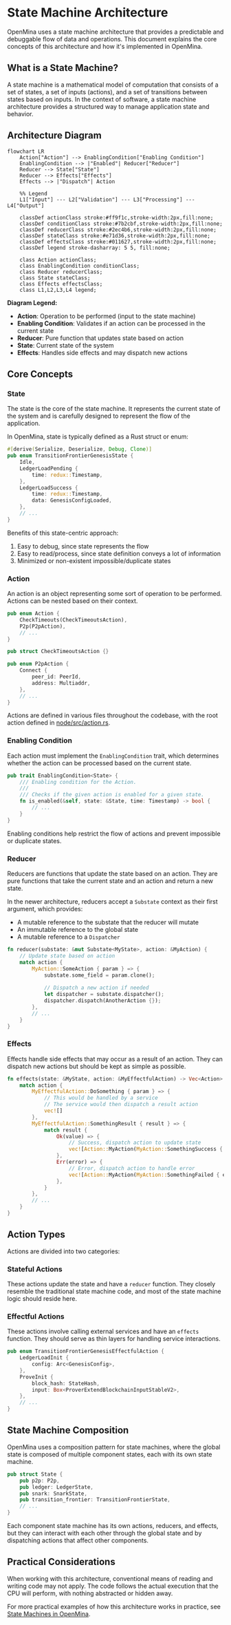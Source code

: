 # State Machine Architecture

OpenMina uses a state machine architecture that provides a predictable and debuggable flow of data and operations. This document explains the core concepts of this architecture and how it's implemented in OpenMina.

## What is a State Machine?

A state machine is a mathematical model of computation that consists of a set of states, a set of inputs (actions), and a set of transitions between states based on inputs. In the context of software, a state machine architecture provides a structured way to manage application state and behavior.

## Architecture Diagram

```mermaid
flowchart LR
    Action["Action"] --> EnablingCondition["Enabling Condition"]
    EnablingCondition --> |"Enabled"| Reducer["Reducer"]
    Reducer --> State["State"]
    Reducer --> Effects["Effects"]
    Effects --> |"Dispatch"| Action
    
    %% Legend
    L1["Input"] --- L2["Validation"] --- L3["Processing"] --- L4["Output"]
    
    classDef actionClass stroke:#ff9f1c,stroke-width:2px,fill:none;
    classDef conditionClass stroke:#7b2cbf,stroke-width:2px,fill:none;
    classDef reducerClass stroke:#2ec4b6,stroke-width:2px,fill:none;
    classDef stateClass stroke:#e71d36,stroke-width:2px,fill:none;
    classDef effectsClass stroke:#011627,stroke-width:2px,fill:none;
    classDef legend stroke-dasharray: 5 5, fill:none;
    
    class Action actionClass;
    class EnablingCondition conditionClass;
    class Reducer reducerClass;
    class State stateClass;
    class Effects effectsClass;
    class L1,L2,L3,L4 legend;
```

**Diagram Legend:**
- **Action**: Operation to be performed (input to the state machine)
- **Enabling Condition**: Validates if an action can be processed in the current state
- **Reducer**: Pure function that updates state based on action
- **State**: Current state of the system
- **Effects**: Handles side effects and may dispatch new actions

## Core Concepts

### State

The state is the core of the state machine. It represents the current state of the system and is carefully designed to represent the flow of the application.

In OpenMina, state is typically defined as a Rust struct or enum:

```rust
#[derive(Serialize, Deserialize, Debug, Clone)]
pub enum TransitionFrontierGenesisState {
    Idle,
    LedgerLoadPending {
        time: redux::Timestamp,
    },
    LedgerLoadSuccess {
        time: redux::Timestamp,
        data: GenesisConfigLoaded,
    },
    // ...
}
```

Benefits of this state-centric approach:
1. Easy to debug, since state represents the flow
2. Easy to read/process, since state definition conveys a lot of information
3. Minimized or non-existent impossible/duplicate states

### Action

An action is an object representing some sort of operation to be performed. Actions can be nested based on their context.

```rust
pub enum Action {
    CheckTimeouts(CheckTimeoutsAction),
    P2p(P2pAction),
    // ...
}

pub struct CheckTimeoutsAction {}

pub enum P2pAction {
    Connect {
        peer_id: PeerId,
        address: Multiaddr,
    },
    // ...
}
```

Actions are defined in various files throughout the codebase, with the root action defined in [node/src/action.rs](../../node/src/action.rs).

### Enabling Condition

Each action must implement the `EnablingCondition` trait, which determines whether the action can be processed based on the current state.

```rust
pub trait EnablingCondition<State> {
    /// Enabling condition for the Action.
    ///
    /// Checks if the given action is enabled for a given state.
    fn is_enabled(&self, state: &State, time: Timestamp) -> bool {
        // ...
    }
}
```

Enabling conditions help restrict the flow of actions and prevent impossible or duplicate states.

### Reducer

Reducers are functions that update the state based on an action. They are pure functions that take the current state and an action and return a new state.

In the newer architecture, reducers accept a `Substate` context as their first argument, which provides:
- A mutable reference to the substate that the reducer will mutate
- An immutable reference to the global state
- A mutable reference to a `Dispatcher`

```rust
fn reducer(substate: &mut Substate<MyState>, action: &MyAction) {
    // Update state based on action
    match action {
        MyAction::SomeAction { param } => {
            substate.some_field = param.clone();
            
            // Dispatch a new action if needed
            let dispatcher = substate.dispatcher();
            dispatcher.dispatch(AnotherAction {});
        },
        // ...
    }
}
```

### Effects

Effects handle side effects that may occur as a result of an action. They can dispatch new actions but should be kept as simple as possible.

```rust
fn effects(state: &MyState, action: &MyEffectfulAction) -> Vec<Action> {
    match action {
        MyEffectfulAction::DoSomething { param } => {
            // This would be handled by a service
            // The service would then dispatch a result action
            vec![]
        },
        MyEffectfulAction::SomethingResult { result } => {
            match result {
                Ok(value) => {
                    // Success, dispatch action to update state
                    vec![Action::MyAction(MyAction::SomethingSuccess { value })]
                },
                Err(error) => {
                    // Error, dispatch action to handle error
                    vec![Action::MyAction(MyAction::SomethingFailed { error })]
                },
            }
        },
        // ...
    }
}
```

## Action Types

Actions are divided into two categories:

### Stateful Actions

These actions update the state and have a `reducer` function. They closely resemble the traditional state machine code, and most of the state machine logic should reside here.

### Effectful Actions

These actions involve calling external services and have an `effects` function. They should serve as thin layers for handling service interactions.

```rust
pub enum TransitionFrontierGenesisEffectfulAction {
    LedgerLoadInit {
        config: Arc<GenesisConfig>,
    },
    ProveInit {
        block_hash: StateHash,
        input: Box<ProverExtendBlockchainInputStableV2>,
    },
    // ...
}
```

## State Machine Composition

OpenMina uses a composition pattern for state machines, where the global state is composed of multiple component states, each with its own state machine.

```rust
pub struct State {
    pub p2p: P2p,
    pub ledger: LedgerState,
    pub snark: SnarkState,
    pub transition_frontier: TransitionFrontierState,
    // ...
}
```

Each component state machine has its own actions, reducers, and effects, but they can interact with each other through the global state and by dispatching actions that affect other components.

## Practical Considerations

When working with this architecture, conventional means of reading and writing code may not apply. The code follows the actual execution that the CPU will perform, with nothing abstracted or hidden away.

For more practical examples of how this architecture works in practice, see [State Machines in OpenMina](state-machines/README.md).
